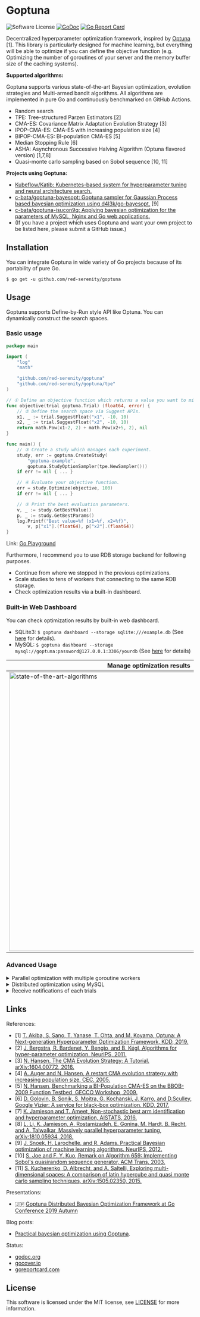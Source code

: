 # Goptuna

![Software License](https://img.shields.io/badge/license-MIT-brightgreen.svg?style=flat-square)
[![GoDoc](https://godoc.org/github.com/red-serenity/goptuna?status.svg)](https://godoc.org/github.com/red-serenity/goptuna)
[![Go Report Card](https://goreportcard.com/badge/github.com/red-serenity/goptuna)](https://goreportcard.com/report/github.com/red-serenity/goptuna)

Decentralized hyperparameter optimization framework, inspired by [Optuna](https://github.com/optuna/optuna) [1].
This library is particularly designed for machine learning, but everything will be able to optimize if you can define the objective function
(e.g. Optimizing the number of goroutines of your server and the memory buffer size of the caching systems).

**Supported algorithms:**

Goptuna supports various state-of-the-art Bayesian optimization, evolution strategies and Multi-armed bandit algorithms.
All algorithms are implemented in pure Go and continuously benchmarked on GitHub Actions.

* Random search
* TPE: Tree-structured Parzen Estimators [2]
* CMA-ES: Covariance Matrix Adaptation Evolution Strategy [3]
* IPOP-CMA-ES: CMA-ES with increasing population size [4]
* BIPOP-CMA-ES: BI-population CMA-ES [5]
* Median Stopping Rule [6]
* ASHA: Asynchronous Successive Halving Algorithm (Optuna flavored version) [1,7,8]
* Quasi-monte carlo sampling based on Sobol sequence [10, 11]

**Projects using Goptuna:**

* [Kubeflow/Katib: Kubernetes-based system for hyperparameter tuning and neural architecture search.](https://github.com/kubeflow/katib)
* [c-bata/goptuna-bayesopt: Goptuna sampler for Gaussian Process based bayesian optimization using d4l3k/go-bayesopt.](https://github.com/red-serenity/goptuna-bayesopt) [9]
* [c-bata/goptuna-isucon9q: Applying bayesian optimization for the parameters of MySQL, Nginx and Go web applications.](https://github.com/red-serenity/goptuna-isucon9q)
* (If you have a project which uses Goptuna and want your own project to be listed here, please submit a GitHub issue.)


## Installation

You can integrate Goptuna in wide variety of Go projects because of its portability of pure Go.

```console
$ go get -u github.com/red-serenity/goptuna
```

## Usage

Goptuna supports Define-by-Run style API like Optuna.
You can dynamically construct the search spaces.

### Basic usage

```go
package main

import (
    "log"
    "math"

    "github.com/red-serenity/goptuna"
    "github.com/red-serenity/goptuna/tpe"
)

// ① Define an objective function which returns a value you want to minimize.
func objective(trial goptuna.Trial) (float64, error) {
    // ② Define the search space via Suggest APIs.
    x1, _ := trial.SuggestFloat("x1", -10, 10)
    x2, _ := trial.SuggestFloat("x2", -10, 10)
    return math.Pow(x1-2, 2) + math.Pow(x2+5, 2), nil
}

func main() {
    // ③ Create a study which manages each experiment.
    study, err := goptuna.CreateStudy(
        "goptuna-example",
        goptuna.StudyOptionSampler(tpe.NewSampler()))
    if err != nil { ... }

    // ④ Evaluate your objective function.
    err = study.Optimize(objective, 100)
    if err != nil { ... }

    // ⑤ Print the best evaluation parameters.
    v, _ := study.GetBestValue()
    p, _ := study.GetBestParams()
    log.Printf("Best value=%f (x1=%f, x2=%f)",
        v, p["x1"].(float64), p["x2"].(float64))
}
```

Link: [Go Playground](https://play.golang.org/p/y95gek9UTPM)

Furthermore, I recommend you to use RDB storage backend for following purposes.

* Continue from where we stopped in the previous optimizations.
* Scale studies to tens of workers that connecting to the same RDB storage.
* Check optimization results via a built-in dashboard.


### Built-in Web Dashboard

You can check optimization results by built-in web dashboard.

* SQLite3: `$ goptuna dashboard --storage sqlite:///example.db` (See [here](./_examples/simple_rdb/check_sqlite3.sh) for details).
* MySQL: `$ goptuna dashboard --storage mysql://goptuna:password@127.0.0.1:3306/yourdb` (See [here](./_examples/simple_rdb/check_mysql.sh) for details)

| Manage optimization results | Interactive live-updating graphs |
| --------------------------- | -------------------------------- |
| <img width="750" alt="state-of-the-art-algorithms" src="https://user-images.githubusercontent.com/5564044/97099702-4107be80-16cf-11eb-9d97-f5ceec98ce52.gif"> | <img width="750" alt="visualization" src="https://user-images.githubusercontent.com/5564044/97099797-66e19300-16d0-11eb-826c-6977e3941fb0.gif"> |

### Advanced Usage

<details>

<summary>Parallel optimization with multiple goroutine workers</summary>

``Optimize`` method of ``goptuna.Study`` object is designed as the goroutine safe.
So you can easily optimize your objective function using multiple goroutine workers.

```go
package main

import ...

func main() {
    study, _ := goptuna.CreateStudy(...)

    eg, ctx := errgroup.WithContext(context.Background())
    study.WithContext(ctx)
    for i := 0; i < 5; i++ {
        eg.Go(func() error {
            return study.Optimize(objective, 100)
        })
    }
    if err := eg.Wait(); err != nil { ... }
    ...
}
```

[full source code](./_examples/concurrency/main.go)

</details>

<details>

<summary>Distributed optimization using MySQL</summary>

There is no complicated setup to use RDB storage backend.
First, setup MySQL server like following to share the optimization result.

```console
$ docker pull mysql:8.0
$ docker run \
  -d \
  --rm \
  -p 3306:3306 \
  -e MYSQL_USER=goptuna \
  -e MYSQL_DATABASE=goptuna \
  -e MYSQL_PASSWORD=password \
  -e MYSQL_ALLOW_EMPTY_PASSWORD=yes \
  --name goptuna-mysql \
  mysql:8.0
```

Then, create a study object using Goptuna CLI.

```console
$ goptuna create-study --storage mysql://goptuna:password@localhost:3306/yourdb --study yourstudy
yourstudy
```

```mysql
$ mysql --host 127.0.0.1 --port 3306 --user goptuna -ppassword -e "SELECT * FROM studies;"
+----------+------------+-----------+
| study_id | study_name | direction |
+----------+------------+-----------+
|        1 | yourstudy  | MINIMIZE  |
+----------+------------+-----------+
1 row in set (0.00 sec)
```

Finally, run the Goptuna workers which contains following code.
You can execute distributed optimization by just executing this script from multiple server instances.

```go
package main

import ...

func main() {
    db, _ := gorm.Open(mysql.Open("goptuna:password@tcp(localhost:3306)/yourdb?parseTime=true"), &gorm.Config{
        Logger: logger.Default.LogMode(logger.Silent),
    })
    storage := rdb.NewStorage(db)
    defer db.Close()

    study, _ := goptuna.LoadStudy(
        "yourstudy",
        goptuna.StudyOptionStorage(storage),
        ...,
    )
    _ = study.Optimize(objective, 50)
    ...
}
```

Full source code is available [here](./_examples/simple_rdb/main.go).

</details>

<details>

<summary>Receive notifications of each trials</summary>

You can receive notifications of each trials via channel.
It can be used for logging and any notification systems.

```go
package main

import ...

func main() {
    trialchan := make(chan goptuna.FrozenTrial, 8)
    study, _ := goptuna.CreateStudy(
        ...
        goptuna.StudyOptionIgnoreObjectiveErr(true),
        goptuna.StudyOptionSetTrialNotifyChannel(trialchan),
    )

    var wg sync.WaitGroup
    wg.Add(2)
    go func() {
        defer wg.Done()
        err = study.Optimize(objective, 100)
        close(trialchan)
    }()
    go func() {
        defer wg.Done()
        for t := range trialchan {
            log.Println("trial", t)
        }
    }()
    wg.Wait()
    if err != nil { ... }
    ...
}
```

[full source code](./_examples/trialnotify/main.go)

</details>

## Links

References:

* [1] [T. Akiba, S. Sano, T. Yanase, T. Ohta, and M. Koyama, Optuna: A Next-generation Hyperparameter Optimization Framework, KDD, 2019.](https://dl.acm.org/citation.cfm?id=3330701)
* [2] [J. Bergstra, R. Bardenet, Y. Bengio, and B. Kégl, Algorithms for hyper-parameter optimization. NeurIPS, 2011.](https://papers.nips.cc/paper/4443-algorithms-for-hyper-parameter-optimization.pdf)
* [3] [N. Hansen, The CMA Evolution Strategy: A Tutorial. arXiv:1604.00772, 2016.](https://arxiv.org/abs/1604.00772)
* [4] [A. Auger and N. Hansen, A restart CMA evolution strategy with increasing population size, CEC, 2005.](https://sci2s.ugr.es/sites/default/files/files/TematicWebSites/EAMHCO/contributionsCEC05/auger05ARCMA.pdf)
* [5] [N. Hansen, Benchmarking a BI-Population CMA-ES on the BBOB-2009 Function Testbed, GECCO Workshop, 2009.](https://hal.inria.fr/inria-00382093/document)
* [6] [D. Golovin, B. Sonik, S. Moitra, G. Kochanski, J. Karro, and D.Sculley, Google Vizier: A service for black-box optimization. KDD, 2017.](http://www.kdd.org/kdd2017/papers/view/google-vizier-a-service-for-black-box-optimization)
* [7] [K. Jamieson and T. Ameet, Non-stochastic best arm identification and hyperparameter optimization, AISTATS, 2016.](http://proceedings.mlr.press/v51/jamieson16.pdf)
* [8] [L. Li, K. Jamieson, A. Rostamizadeh, E. Gonina, M. Hardt, B. Recht, and A. Talwalkar, Massively parallel hyperparameter tuning, arXiv:1810.05934, 2018.](https://arxiv.org/abs/1810.05934)
* [9] [J. Snoek, H. Larochelle, and R. Adams. Practical Bayesian optimization of machine learning algorithms. NeurIPS, 2012.](https://arxiv.org/abs/1206.2944)
* [10] [S. Joe and F. Y. Kuo, Remark on Algorithm 659: Implementing Sobol's quasirandom sequence generator, ACM Trans, 2003.](https://dl.acm.org/doi/10.1145/641876.641879)
* [11] [S. Kucherenko, D. Albrecht, and A. Saltelli, Exploring multi-dimensional spaces: A comparison of latin hypercube and quasi monte carlo sampling techniques, arXiv:1505.02350, 2015.](https://arxiv.org/abs/1505.02350)

Presentations:

* :jp: [Goptuna Distributed Bayesian Optimization Framework at Go Conference 2019 Autumn](https://www.slideshare.net/c-bata/goptuna-distributed-bayesian-optimization-framework-at-go-conference-2019-autumn-187538495)

Blog posts:

* [Practical bayesian optimization using Goptuna](https://c-bata.medium.com/practical-bayesian-optimization-in-go-using-goptuna-edf97195fcb5).

Status:

* [godoc.org](http://godoc.org/github.com/red-serenity/goptuna)
* [gocover.io](https://gocover.io/github.com/red-serenity/goptuna)
* [goreportcard.com](https://goreportcard.com/report/github.com/red-serenity/goptuna)

## License

This software is licensed under the MIT license, see [LICENSE](./LICENSE) for more information.
